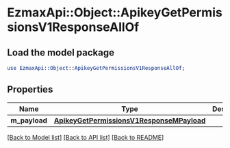 # EzmaxApi::Object::ApikeyGetPermissionsV1ResponseAllOf

## Load the model package
```perl
use EzmaxApi::Object::ApikeyGetPermissionsV1ResponseAllOf;
```

## Properties
Name | Type | Description | Notes
------------ | ------------- | ------------- | -------------
**m_payload** | [**ApikeyGetPermissionsV1ResponseMPayload**](ApikeyGetPermissionsV1ResponseMPayload.md) |  | 

[[Back to Model list]](../README.md#documentation-for-models) [[Back to API list]](../README.md#documentation-for-api-endpoints) [[Back to README]](../README.md)


